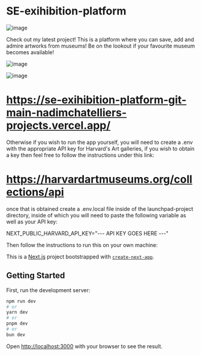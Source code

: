 # SE-exihibition-platform

![image](https://github.com/user-attachments/assets/7e176dca-c81a-4c11-bd42-3d6dd39fab31)


Check out my latest project!
This is a platform where you can save, add and admire artworks from museums!
Be on the lookout if your favourite museum becomes available!

![image](https://github.com/user-attachments/assets/45d36cce-5660-478d-8727-2d9bd637d7dd)

![image](https://github.com/user-attachments/assets/1fac006b-9dea-4f95-981c-23e966aa4460)



# https://se-exihibition-platform-git-main-nadimchatelliers-projects.vercel.app/

Otherwise if you wish to run the app yourself, you will need to create a .env with the appropriate API key for Harvard's Art galleries, if you wish to obtain a key then feel free to follow the instructions under this link: 

# https://harvardartmuseums.org/collections/api

once that is obtained create a .env.local file inside of the launchpad-project directory, inside of which you will need to paste the following variable as well as your API key:

NEXT_PUBLIC_HARVARD_API_KEY="--- API KEY GOES HERE ---"



Then follow the instructions to run this on your own machine:


This is a [Next.js](https://nextjs.org) project bootstrapped with [`create-next-app`](https://github.com/vercel/next.js/tree/canary/packages/create-next-app).

## Getting Started

First, run the development server:

```bash
npm run dev
# or
yarn dev
# or
pnpm dev
# or
bun dev
```

Open [http://localhost:3000](http://localhost:3000) with your browser to see the result.


